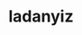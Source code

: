 # ladanyiz
[Here you can learn to use Git]: https://github.com/greenfox-academy/teaching-materials/tree/master/workshop/command-line
